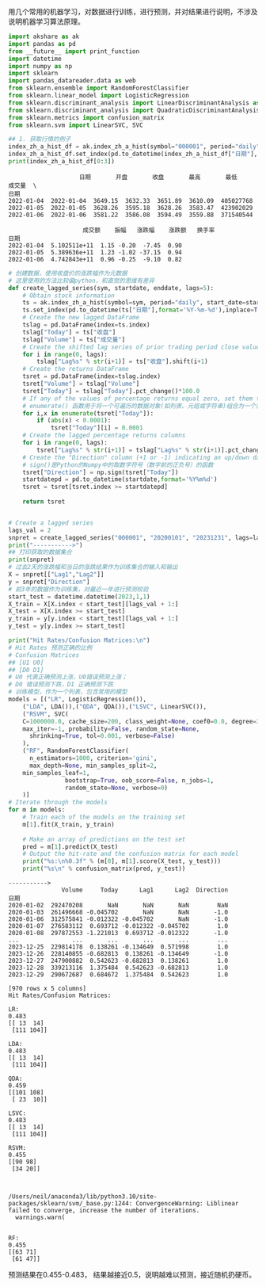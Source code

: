用几个常用的机器学习，对数据进行训练，进行预测，并对结果进行说明，不涉及说明机器学习算法原理。


```python
import akshare as ak
import pandas as pd
from __future__ import print_function
import datetime 
import numpy as np
import sklearn
import pandas_datareader.data as web
from sklearn.ensemble import RandomForestClassifier 
from sklearn.linear_model import LogisticRegression 
from sklearn.discriminant_analysis import LinearDiscriminantAnalysis as LDA
from sklearn.discriminant_analysis import QuadraticDiscriminantAnalysis as QDA
from sklearn.metrics import confusion_matrix 
from sklearn.svm import LinearSVC, SVC
```


```python
## 1. 获取行情的例子
index_zh_a_hist_df = ak.index_zh_a_hist(symbol="000001", period="daily", start_date="20220101", end_date='20231231')
index_zh_a_hist_df.set_index(pd.to_datetime(index_zh_a_hist_df["日期"],format='%Y-%m-%d'),inplace=True)
print(index_zh_a_hist_df[0:3])
```

                        日期       开盘       收盘       最高       最低        成交量  \
    日期                                                                      
    2022-01-04  2022-01-04  3649.15  3632.33  3651.89  3610.09  405027768   
    2022-01-05  2022-01-05  3628.26  3595.18  3628.26  3583.47  423902029   
    2022-01-06  2022-01-06  3581.22  3586.08  3594.49  3559.88  371540544   
    
                         成交额    振幅   涨跌幅    涨跌额   换手率  
    日期                                                 
    2022-01-04  5.102511e+11  1.15 -0.20  -7.45  0.90  
    2022-01-05  5.389636e+11  1.23 -1.02 -37.15  0.94  
    2022-01-06  4.742843e+11  0.96 -0.25  -9.10  0.82  



```python
# 创建数据，使用收盘价的涨跌幅作为元数据
# 这里使用的方法比较偏python，和直觉的思维有差异
def create_lagged_series(sym, startdate, enddate, lags=5): 
    # Obtain stock information 
    ts = ak.index_zh_a_hist(symbol=sym, period="daily", start_date=startdate, end_date=enddate)
    ts.set_index(pd.to_datetime(ts["日期"],format='%Y-%m-%d'),inplace=True)
    # Create the new lagged DataFrame
    tslag = pd.DataFrame(index=ts.index)
    tslag["Today"] = ts["收盘"]
    tslag["Volume"] = ts["成交量"]
    # Create the shifted lag series of prior trading period close values
    for i in range(0, lags):
        tslag["Lag%s" % str(i+1)] = ts["收盘"].shift(i+1)
    # Create the returns DataFrame
    tsret = pd.DataFrame(index=tslag.index) 
    tsret["Volume"] = tslag["Volume"]
    tsret["Today"] = tslag["Today"].pct_change()*100.0
    # If any of the values of percentage returns equal zero, set them to # a small number (stops issues with QDA model in Scikit-Learn)
    # enumerate() 函数用于将一个可遍历的数据对象(如列表、元组或字符串)组合为一个索引序列，同时列出数据和数据
    for i,x in enumerate(tsret["Today"]):
        if (abs(x) < 0.0001): 
            tsret["Today"][i] = 0.0001
    # Create the lagged percentage returns columns
    for i in range(0, lags):
        tsret["Lag%s" % str(i+1)] = tslag["Lag%s" % str(i+1)].pct_change()*100.0
    # Create the "Direction" column (+1 or -1) indicating an up/down day
    # sign()是Python的Numpy中的取数字符号（数字前的正负号）的函数
    tsret["Direction"] = np.sign(tsret["Today"]) 
    startdatepd = pd.to_datetime(startdate,format='%Y%m%d')
    tsret = tsret[tsret.index >= startdatepd]
    
    return tsret
```


```python

# Create a lagged series
lags_val = 2
snpret = create_lagged_series("000001", "20200101", "20231231", lags=lags_val)
print("----------->")
## 打印获取的数据集合
print(snpret)
# 过去2天的涨跌幅和当日的涨跌结果作为训练集合的输入和输出
X = snpret[["Lag1","Lag2"]]
y = snpret["Direction"]
# 前3年的数据作为训练集，对最近一年进行预测校验
start_test = datetime.datetime(2023,1,1)
X_train = X[X.index < start_test][lags_val + 1:]
X_test = X[X.index >= start_test]
y_train = y[y.index < start_test][lags_val + 1:]
y_test = y[y.index >= start_test]

print("Hit Rates/Confusion Matrices:\n") 
# Hit Rates 预测正确的比例
# Confusion Matrices
## [U1 U0]
## [D0 D1]
# U0 代表正确预测上涨，U0错误预测上涨；
# D0 错误预测下跌，D1 正确预测下跌
# 训练模型，作为一个列表，包含常用的模型
models = [("LR", LogisticRegression()),
    ("LDA", LDA()),("QDA", QDA()),("LSVC", LinearSVC()),
    ("RSVM", SVC(
    C=1000000.0, cache_size=200, class_weight=None, coef0=0.0, degree=3, gamma=0.0001, kernel='rbf',
    max_iter=-1, probability=False, random_state=None,
      shrinking=True, tol=0.001, verbose=False)
    ),
    ("RF", RandomForestClassifier(
      n_estimators=1000, criterion='gini',
      max_depth=None, min_samples_split=2,
    min_samples_leaf=1, 
                bootstrap=True, oob_score=False, n_jobs=1,
                random_state=None, verbose=0)
    )]
# Iterate through the models
for m in models:
    # Train each of the models on the training set
    m[1].fit(X_train, y_train)
 
    # Make an array of predictions on the test set
    pred = m[1].predict(X_test)
    # Output the hit-rate and the confusion matrix for each model
    print("%s:\n%0.3f" % (m[0], m[1].score(X_test, y_test))) 
    print("%s\n" % confusion_matrix(pred, y_test))
```

    ----------->
                   Volume     Today      Lag1      Lag2  Direction
    日期                                                            
    2020-01-02  292470208       NaN       NaN       NaN        NaN
    2020-01-03  261496668 -0.045702       NaN       NaN       -1.0
    2020-01-06  312575841 -0.012322 -0.045702       NaN       -1.0
    2020-01-07  276583112  0.693712 -0.012322 -0.045702        1.0
    2020-01-08  297872553 -1.221013  0.693712 -0.012322       -1.0
    ...               ...       ...       ...       ...        ...
    2023-12-25  229814178  0.138261 -0.134649  0.571998        1.0
    2023-12-26  228140855 -0.682813  0.138261 -0.134649       -1.0
    2023-12-27  247900882  0.542623 -0.682813  0.138261        1.0
    2023-12-28  339213116  1.375484  0.542623 -0.682813        1.0
    2023-12-29  290672687  0.684672  1.375484  0.542623        1.0
    
    [970 rows x 5 columns]
    Hit Rates/Confusion Matrices:
    
    LR:
    0.483
    [[ 13  14]
     [111 104]]
    
    LDA:
    0.483
    [[ 13  14]
     [111 104]]
    
    QDA:
    0.459
    [[101 108]
     [ 23  10]]
    
    LSVC:
    0.483
    [[ 13  14]
     [111 104]]
    
    RSVM:
    0.455
    [[90 98]
     [34 20]]
    


    /Users/neil/anaconda3/lib/python3.10/site-packages/sklearn/svm/_base.py:1244: ConvergenceWarning: Liblinear failed to converge, increase the number of iterations.
      warnings.warn(


    RF:
    0.455
    [[63 71]
     [61 47]]
    


预测结果在0.455-0.483， 结果越接近0.5，说明越难以预测，接近随机扔硬币。
